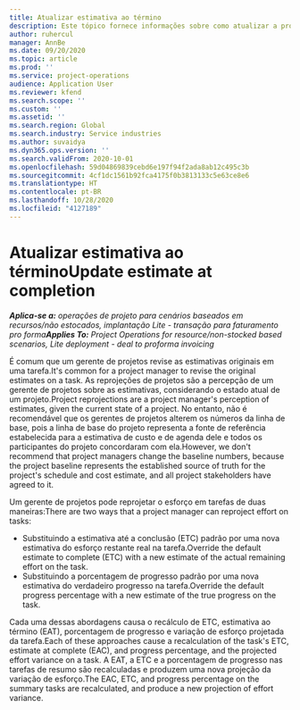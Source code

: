 ```yaml
---
title: Atualizar estimativa ao término
description: Este tópico fornece informações sobre como atualizar a projeção de esforço em um projeto.
author: ruhercul
manager: AnnBe
ms.date: 09/20/2020
ms.topic: article
ms.prod: ''
ms.service: project-operations
audience: Application User
ms.reviewer: kfend
ms.search.scope: ''
ms.custom: ''
ms.assetid: ''
ms.search.region: Global
ms.search.industry: Service industries
ms.author: suvaidya
ms.dyn365.ops.version: ''
ms.search.validFrom: 2020-10-01
ms.openlocfilehash: 59d04869839cebd6e197f94f2ada8ab12c495c3b
ms.sourcegitcommit: 4cf1dc1561b92fca4175f0b3813133c5e63ce8e6
ms.translationtype: HT
ms.contentlocale: pt-BR
ms.lasthandoff: 10/28/2020
ms.locfileid: "4127189"
---
```

# <a name="update-estimate-at-completion"></a><span data-ttu-id="cdb78-103">Atualizar estimativa ao término</span><span class="sxs-lookup"><span data-stu-id="cdb78-103">Update estimate at completion</span></span>

<span data-ttu-id="cdb78-104">_**Aplica-se a:** operações de projeto para cenários baseados em recursos/não estocados, implantação Lite - transação para faturamento pro forma_</span><span class="sxs-lookup"><span data-stu-id="cdb78-104">_**Applies To:** Project Operations for resource/non-stocked based scenarios, Lite deployment - deal to proforma invoicing_</span></span>

<span data-ttu-id="cdb78-105">É comum que um gerente de projetos revise as estimativas originais em uma tarefa.</span><span class="sxs-lookup"><span data-stu-id="cdb78-105">It's common for a project manager to revise the original estimates on a task.</span></span> <span data-ttu-id="cdb78-106">As reprojeções de projetos são a percepção de um gerente de projetos sobre as estimativas, considerando o estado atual de um projeto.</span><span class="sxs-lookup"><span data-stu-id="cdb78-106">Project reprojections are a project manager's perception of estimates, given the current state of a project.</span></span> <span data-ttu-id="cdb78-107">No entanto, não é recomendável que os gerentes de projetos alterem os números da linha de base, pois a linha de base do projeto representa a fonte de referência estabelecida para a estimativa de custo e de agenda dele e todos os participantes do projeto concordaram com ela.</span><span class="sxs-lookup"><span data-stu-id="cdb78-107">However, we don't recommend that project managers change the baseline numbers, because the project baseline represents the established source of truth for the project's schedule and cost estimate, and all project stakeholders have agreed to it.</span></span>

<span data-ttu-id="cdb78-108">Um gerente de projetos pode reprojetar o esforço em tarefas de duas maneiras:</span><span class="sxs-lookup"><span data-stu-id="cdb78-108">There are two ways that a project manager can reproject effort on tasks:</span></span>

- <span data-ttu-id="cdb78-109">Substituindo a estimativa até a conclusão (ETC) padrão por uma nova estimativa do esforço restante real na tarefa.</span><span class="sxs-lookup"><span data-stu-id="cdb78-109">Override the default estimate to complete (ETC) with a new estimate of the actual remaining effort on the task.</span></span> 
- <span data-ttu-id="cdb78-110">Substituindo a porcentagem de progresso padrão por uma nova estimativa do verdadeiro progresso na tarefa.</span><span class="sxs-lookup"><span data-stu-id="cdb78-110">Override the default progress percentage with a new estimate of the true progress on the task.</span></span>

<span data-ttu-id="cdb78-111">Cada uma dessas abordagens causa o recálculo de ETC, estimativa ao término (EAT), porcentagem de progresso e variação de esforço projetada da tarefa.</span><span class="sxs-lookup"><span data-stu-id="cdb78-111">Each of these approaches cause a recalculation of the task's ETC, estimate at complete (EAC), and progress percentage, and the projected effort variance on a task.</span></span> <span data-ttu-id="cdb78-112">A EAT, a ETC e a porcentagem de progresso nas tarefas de resumo são recalculadas e produzem uma nova projeção da variação de esforço.</span><span class="sxs-lookup"><span data-stu-id="cdb78-112">The EAC, ETC, and progress percentage on the summary tasks are recalculated, and produce a new projection of effort variance.</span></span>
